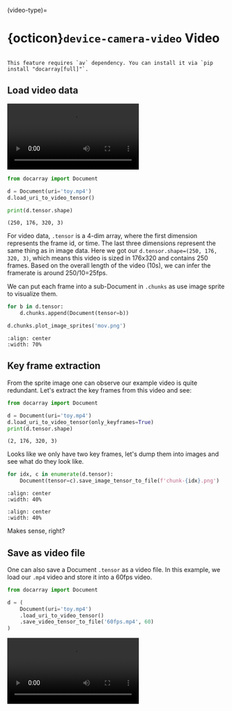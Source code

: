 (video-type)=
# {octicon}`device-camera-video` Video


````{tip}

This feature requires `av` dependency. You can install it via `pip install "docarray[full]"`.

````


## Load video data


<video controls width="60%">
<source src="../../_static/mov_bbb.mp4" type="video/mp4">
</video>


```python
from docarray import Document

d = Document(uri='toy.mp4')
d.load_uri_to_video_tensor()

print(d.tensor.shape)
```

```text
(250, 176, 320, 3)
```

For video data, `.tensor` is a 4-dim array, where the first dimension represents the frame id, or time. The last three dimensions represent the same thing as in image data. Here we got our `d.tensor.shape=(250, 176, 320, 3)`, which means this video is sized in 176x320 and contains 250 frames. Based on the overall length of the video (10s), we can infer the framerate is around 250/10=25fps.

We can put each frame into a sub-Document in `.chunks` as use image sprite to visualize them.

```python
for b in d.tensor:
    d.chunks.append(Document(tensor=b))

d.chunks.plot_image_sprites('mov.png')
```

```{figure} mov_bbb.png
:align: center
:width: 70%
```

## Key frame extraction

From the sprite image one can observe our example video is quite redundant. Let's extract the key frames from this video and see:

```python
from docarray import Document

d = Document(uri='toy.mp4')
d.load_uri_to_video_tensor(only_keyframes=True)
print(d.tensor.shape)
```

```text
(2, 176, 320, 3)
```

Looks like we only have two key frames, let's dump them into images and see what do they look like.

```python
for idx, c in enumerate(d.tensor):
    Document(tensor=c).save_image_tensor_to_file(f'chunk-{idx}.png')
```

```{figure} chunk-0.png
:align: center
:width: 40%
```

```{figure} chunk-1.png
:align: center
:width: 40%
```

Makes sense, right?

## Save as video file

One can also save a Document `.tensor` as a video file. In this example, we load our `.mp4` video and store it into a 60fps video.

```python
from docarray import Document

d = (
    Document(uri='toy.mp4')
    .load_uri_to_video_tensor()
    .save_video_tensor_to_file('60fps.mp4', 60)
)
```

<video controls width="60%">
<source src="../../_static/60fps.mp4" type="video/mp4">
</video>

